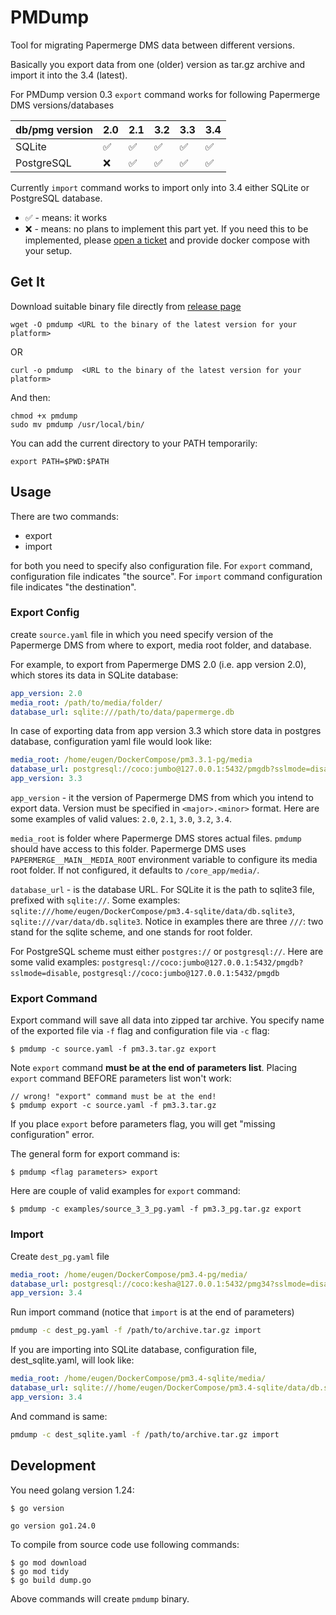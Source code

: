 # PMDump

Tool for migrating Papermerge DMS data between different versions.

Basically you export data from one (older) version as tar.gz archive and import it
into the 3.4 (latest).

For PMDump version 0.3 `export` command works for following Papermerge DMS versions/databases

|  db/pmg version  |  2.0 | 2.1   | 3.2         | 3.3 | 3.4 |
|------------------|------|-------|-------------|-----|-----|
|       SQLite     |  ✅  | ✅    | ✅          | ✅  |✅  |
|       PostgreSQL |  ❌  | ✅    | ✅          | ✅  |✅  |

Currently `import` command works to import only into 3.4 either SQLite or PostgreSQL database.

 - ✅ - means: it works
 - ❌ - means: no plans to implement this part yet. If you need this to be implemented, please
     [open a ticket](https://github.com/ciur/papermerge/issues) and provide docker compose with your setup.


## Get It

Download suitable binary file directly from [release page](https://github.com/papermerge/pmdump/releases)

```
wget -O pmdump <URL to the binary of the latest version for your platform>
```

OR

```
curl -o pmdump  <URL to the binary of the latest version for your platform>
```

And then:

```
chmod +x pmdump
sudo mv pmdump /usr/local/bin/
```

You can add the current directory to your PATH temporarily:

```
export PATH=$PWD:$PATH
```

## Usage

There are two commands:

  - export
  - import

for both you need to specify also configuration file. For `export` command,
configuration file indicates "the source". For `import` command
configuration file indicates "the destination".

### Export Config

create `source.yaml` file in which you need specify
version of the Papermerge DMS from where to export, media
root folder, and database.

For example, to export from Papermerge DMS 2.0 (i.e. app version 2.0),
which stores its data in SQLite database:

```yaml
app_version: 2.0
media_root: /path/to/media/folder/
database_url: sqlite:///path/to/data/papermerge.db
```

In case of exporting data from app version 3.3 which
store data in postgres database, configuration yaml file
would look like:

```yaml
media_root: /home/eugen/DockerCompose/pm3.3.1-pg/media
database_url: postgresql://coco:jumbo@127.0.0.1:5432/pmgdb?sslmode=disable
app_version: 3.3
```

`app_version` - it the version of Papermerge DMS from which you intend to export data. Version must be specified in `<major>.<minor>` format. Here are some examples of valid values: `2.0`, `2.1`, `3.0`, `3.2`, `3.4`.

`media_root` is folder where Papermerge DMS stores actual files. `pmdump` should have access to this folder.
Papermerge DMS uses `PAPERMERGE__MAIN__MEDIA_ROOT` environment variable to configure its media root folder. If not configured, it defaults to `/core_app/media/`.

`database_url` - is the database URL. For SQLite it is the path to sqlite3 file, prefixed with `sqlite://`. Some examples: `sqlite:///home/eugen/DockerCompose/pm3.4-sqlite/data/db.sqlite3`, `sqlite:///var/data/db.sqlite3`. Notice in examples
there are three `///`: two stand for the sqlite scheme, and one stands for root folder.

For PostgreSQL scheme must either `postgres://` or `postgresql://`. Here are some valid examples: `postgresql://coco:jumbo@127.0.0.1:5432/pmgdb?sslmode=disable`, `postgresql://coco:jumbo@127.0.0.1:5432/pmgdb`

### Export Command

Export command will save all data into zipped tar archive. You specify name of the exported file via `-f` flag and configuration file via `-c` flag:

```
$ pmdump -c source.yaml -f pm3.3.tar.gz export
```

Note `export` command **must be at the end of parameters list**.
Placing `export` command BEFORE parameters list won't work:

```
// wrong! "export" command must be at the end!
$ pmdump export -c source.yaml -f pm3.3.tar.gz
```

If you place `export` before parameters flag, you will get "missing configuration" error.

The general form for export command is:

```
$ pmdump <flag parameters> export
```

Here are couple of valid examples for `export` command:

```
$ pmdump -c examples/source_3_3_pg.yaml -f pm3.3_pg.tar.gz export
```


### Import


Create `dest_pg.yaml` file

```yaml
media_root: /home/eugen/DockerCompose/pm3.4-pg/media/
database_url: postgresql://coco:kesha@127.0.0.1:5432/pmg34?sslmode=disable
app_version: 3.4
```

Run import command (notice that `import` is at the end of parameters)

```bash
pmdump -c dest_pg.yaml -f /path/to/archive.tar.gz import
```

If you are importing into SQLite database, configuration file, dest_sqlite.yaml, will look like:

```yaml
media_root: /home/eugen/DockerCompose/pm3.4-sqlite/media/
database_url: sqlite:///home/eugen/DockerCompose/pm3.4-sqlite/data/db.sqlite3
app_version: 3.4
```

And command is same:

```bash
pmdump -c dest_sqlite.yaml -f /path/to/archive.tar.gz import
```


## Development

You need golang version 1.24:

```
$ go version

go version go1.24.0
```

To compile from source code use following commands:

```
$ go mod download
$ go mod tidy
$ go build dump.go
```

Above commands will create `pmdump` binary.
